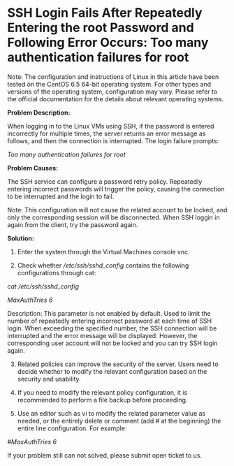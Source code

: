# SSH Login Fails After Repeatedly Entering the root Password and Following Error Occurs: Too many authentication failures for root

Note: The configuration and instructions of Linux in this article have been tested on the CentOS 6.5 64-bit operating system. For other types and versions of the operating system, configuration may vary. Please refer to the official documentation for the details about relevant operating systems.



**Problem Description:**

When logging in to the Linux VMs using SSH, if the password is entered incorrectly for multiple times, the server returns an error message as follows, and then the connection is interrupted. The login failure prompts:

*Too many authentication failures for root*



**Problem Causes:**

The SSH service can configure a password retry policy. Repeatedly entering incorrect passwords will trigger the policy, causing the connection to be interrupted and the login to fail.

Note: This configuration will not cause the related account to be locked, and only the corresponding session will be disconnected. When SSH loggin in again from the client, try the password again.



**Solution:**

1. Enter the system through the Virtual Machines console vnc.

2. Check whether */etc/ssh/sshd_config* contains the following configurations through cat:


*cat /etc/ssh/sshd_config*

*MaxAuthTries 6*

Description: This parameter is not enabled by default. Used to limit the number of repeatedly entering incorrect password at each time of SSH login. When exceeding the specified number, the SSH connection will be interrupted and the error message will be displayed. However, the corresponding user account will not be locked and you can try SSH login again.

3. Related policies can improve the security of the server. Users need to decide whether to modify the relevant configuration based on the security and usability.

4. If you need to modify the relevant policy configuration, it is recommended to perform a file backup before proceeding.

5. Use an editor such as vi to modify the related parameter value as needed, or the entirely delete or comment (add # at the beginning) the entire line configuration. For example:


*#MaxAuthTries 6*

If your problem still can not solved, please submit open ticket to us.
